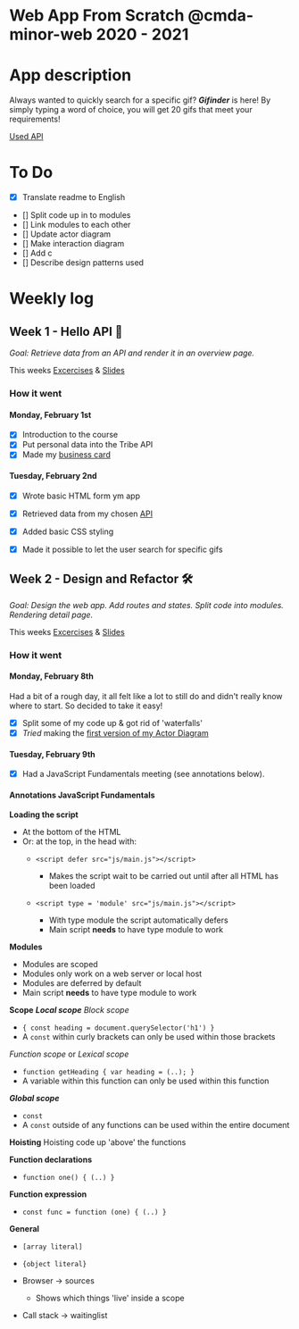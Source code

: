 # Web App From Scratch @cmda-minor-web 2020 - 2021

# App description
Always wanted to quickly search for a specific gif? ***Gifinder*** is here! By simply typing a word of choice, you will get 20 gifs that meet your requirements!

[Used API](https://developers.giphy.com/docs/api/)



# To Do
- [x] Translate readme to English
- [] Split code up in to modules
- [] Link modules to each other
- [] Update actor diagram
- [] Make interaction diagram
- [] Add c
- [] Describe design patterns used



# Weekly log

## Week 1 - Hello API 🐒
*Goal: Retrieve data from an API and render it in an overview page.*

This weeks [Excercises](https://github.com/cmda-minor-web/web-app-from-scratch-2021/blob/master/course/week-1.md) & [Slides](https://docs.google.com/presentation/d/1hXfgIhBzJ2QXDmpKpMcx7G-a9R_fVrcPdeOyM3G0I00/edit?usp=sharing)

### How it went
#### Monday, February 1st
- [x] Introduction to the course
- [x] Put personal data into the Tribe API 
- [x] Made my [business card](https://lisaoude.github.io/kickoff-2021/)

#### Tuesday, February 2nd
- [x] Wrote basic HTML form ym app
- [x] Retrieved data from my chosen [API](https://developers.giphy.com/docs/api/)
- [x] Added basic CSS styling
- [x] Made it possible to let the user search for specific gifs




## Week 2 - Design and Refactor 🛠
*Goal: Design the web app. Add routes and states. Split code into modules. Rendering detail page.*

This weeks [Excercises](https://github.com/cmda-minor-web/web-app-from-scratch-2021/blob/master/course/week-2.md) & [Slides](https://docs.google.com/presentation/d/1ycANqFk9LtrZCBJF2TyQ1c_bejjEctSlb-52xbK_P1g/edit?usp=sharing)


### How it went
#### Monday, February 8th
Had a bit of a rough day, it all felt like a lot to still do and didn't really know where to start. So decided to take it easy!
- [x] Split some of my code up & got rid of 'waterfalls'
- [x] *Tried* making the [first version of my Actor Diagram](https://github.com/lisaoude/web-app-from-scratch-2021/blob/master/images/v1_actordiagram.png)

#### Tuesday, February 9th
- [x] Had a JavaScript Fundamentals meeting (see annotations below).




#### Annotations JavaScript Fundamentals 
**Loading the script**
- At the bottom of the HTML
- Or: at the top, in the head with:
    - ```<script defer src="js/main.js"></script>```
        - Makes the script wait to be carried out until after all HTML has been loaded

    - ```<script type = 'module' src="js/main.js"></script>```
        - With type module the script automatically defers
        - Main script **needs** to have type module to work


**Modules**
- Modules are scoped
- Modules only work on a web server or local host
- Modules are deferred by default
- Main script **needs** to have type module to work


**Scope**
***Local scope***
*Block scope*
- ```{ const heading = document.querySelector('h1') }```
- A ```const``` within curly brackets can only be used within those brackets

*Function scope* or *Lexical scope*
- ```function getHeading { var heading = (..); }```
- A variable within this function can only be used within this function

***Global scope***
- ```const``` 
- A ```const``` outside of any functions can be used within the entire document


**Hoisting**
Hoisting code up 'above' the functions


**Function declarations**
- ```function one() { (..) }```

**Function expression**
- ```const func = function (one) { (..) }```


**General**
- ```[array literal]```
- ```{object literal}```

- Browser -> sources
    - Shows which things 'live' inside a scope 

- Call stack -> waitinglist 


<!--In this course you will learn to build a web application without frameworks or unnecessary libraries, but with vanilla HTML, CSS & JavaScript as much as possible. The end result is a modular, single page web app (SPA). Data will be retrieved from an external API of your choice, manipulated and finally shown in the UI of the App. You will learn different ways to structure code and develop your own coding style. With the gained knowledge you will be able to build interactive prototypes, based on real data. Also you will gain a better understanding of how API's, frameworks and libraries work.-->

<!--## Learning goals-->

<!--
* _You can add structure to your code by applying patterns. You can defend the choice for the chosen patterns_
* _You can retrieve data, manipulate it and dynamically convert it to html elements using templating_
* _You understand how you can work with an external API using asynchronous code_
* _You understand how you can manage state in your application and you inform the user of state where necessary_
-->

<!--
[Rubric](https://docs.google.com/spreadsheets/d/1vJJ4EhIqkefWj1nWFp0Pnvy1Kld-S2V3qwZgC6XQO0c/edit?usp=sharing), with learning goals
[Overall planning](https://teams.microsoft.com/l/file/95EAEC95-4AB8-4E62-A810-2445969460B6?tenantId=0907bb1e-21fc-476f-8843-02d09ceb59a7&fileType=xlsx&objectUrl=https%3A%2F%2Ficthva.sharepoint.com%2Fsites%2FFDMCI_EDU__CMD20_21_Minor_Web_5i7j73jt%2FShared%20Documents%2F02%20-%20Web%20App%20From%20Scratch%2FWAFS%202021%20Planning.xlsx&baseUrl=https%3A%2F%2Ficthva.sharepoint.com%2Fsites%2FFDMCI_EDU__CMD20_21_Minor_Web_5i7j73jt&serviceName=teams&threadId=19:9bd8abc7b32c4e0196ddbaae12cf8e79@thread.tacv2&groupId=5d001f9a-0a4b-4768-92b1-0f1768328ba3)
-->








<!--### Week 3 - Wrapping up 🎁-->

<!--
Goal:
Manipulate data. Reflect on end result
-->

<!--[Excercises](https://github.com/cmda-minor-web/web-app-from-scratch-2021/blob/master/course/week-3.md)-->

<!--[Slides](https://docs.google.com/presentation/d/1yZi-ODpENKHMr0-kpKmnCI6dGSgXS9oeLxMXCJnieic/edit?usp=sharing)-->

<!--
## Best Practices
All work during this course will be tested against our [Best Practices for JavaScript](https://github.com/cmda-minor-web/best-practices/blob/master/javascript.md).
-->

<!-- Add a link to your live demo in Github Pages 🌐-->

<!-- ☝️ replace this description with a description of your own work -->

<!-- replace the code in the /docs folder with your own, so you can showcase your work with GitHub Pages 🌍 -->

<!-- Add a nice poster image here at the end of the week, showing off your shiny frontend 📸 -->

<!-- Maybe a table of contents here? 📚 -->

<!-- How about a section that describes how to install this project? 🤓 -->

<!-- ...but how does one use this project? What are its features 🤔 -->

<!-- What external data source is featured in your project and what are its properties 🌠 -->

<!-- Maybe a checklist of done stuff and stuff still on your wishlist? ✅ -->

<!-- How about a license here? 📜 (or is it a licence?) 🤷 -->
